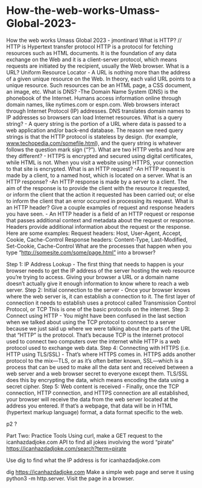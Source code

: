 # How-the-web-works-Umass-Global-2023-
How the web works Umass Global 2023 - jmontinard
What is HTTP? // HTTP is Hypertext transfer protocol HTTP is a protocol for fetching resources such as HTML documents. It is the foundation of any data exchange on the Web and it is a client-server protocol, which means requests are initiated by the recipient, usually the Web browser.
What is a URL? Uniform Resource Locator - A URL is nothing more than the address of a given unique resource on the Web. In theory, each valid URL points to a unique resource. Such resources can be an HTML page, a CSS document, an image, etc.
What is DNS? -The Domain Name System (DNS) is the phonebook of the Internet. Humans access information online through domain names, like nytimes.com or espn.com. Web browsers interact through Internet Protocol (IP) addresses. DNS translates domain names to IP addresses so browsers can load Internet resources.
What is a query string? - A query string is the portion of a URL where data is passed to a web application and/or back-end database. The reason we need query strings is that the HTTP protocol is stateless by design. (for example, www.techopedia.com/somefile.html), and the query string is whatever follows the question mark sign (“?”).
What are two HTTP verbs and how are they different? - HTTPS is encrypted and secured using digital certificates, while HTML is not. When you visit a website using HTTPS, your connection to that site is encrypted.
What is an HTTP request? -An HTTP request is made by a client, to a named host, which is located on a server.
What is an HTTP response? -An HTTP response is made by a server to a client. The aim of the response is to provide the client with the resource it requested, or inform the client that the action it requested has been carried out; or else to inform the client that an error occurred in processing its request.
What is an HTTP header? Give a couple examples of request and response headers you have seen. - An HTTP header is a field of an HTTP request or response that passes additional context and metadata about the request or response.
Headers provide additional information about the request or the response. Here are some examples:
Request
headers: Host, User-Agent, Accept, Cookie, Cache-Control
Response headers: Content-Type, Last-Modified, Set-Cookie, Cache-Control
What are the processes that happen when you type “http://somesite.com/some/page.html” into a browser?

Step 1: IP Address Lookup - The first thing that needs to happen is your browser needs to get the IP address of the server hosting the web resource you’re trying to access. Giving your browser a URL or a domain name doesn’t actually give it enough information to know where to reach a web server.
Step 2: Initial connection to the server - Once your browser knows where the web server is, it can establish a connection to it. The first layer of connection it needs to establish uses a protocol called Transmission Control Protocol, or TCP This is one of the basic protocols on the internet.
Step 3: Connect using HTTP - You might have been confused in the last section when we talked about using the TCP protocol to connect to a server because we just said up where we were talking about the parts of the URL that “HTTP” is the protocol. That’s because TCP is the internet protocol used to connect two computers over the internet while HTTP is a web protocol used to exchange web data.
Step 4: Connecting with HTTPS (i.e. HTTP using TLS/SSL) - That’s where HTTPS comes in. HTTPS adds another protocol to the mix—TLS, or as it’s often better known, SSL—which is a process that can be used to make all the data sent and received between a web server and a web browser secret to everyone except them. TLS/SSL does this by encrypting the data, which means encoding the data using a secret cipher.
Step 5: Web content is received - Finally, once the TCP connection, HTTP connection, and HTTPS connection are all established, your browser will receive the data from the web server located at the address you entered. If that’s a webpage, that data will be in HTML (hypertext markup language) format, a data format specific to the web.

p2 ?

Part Two: Practice Tools
Using curl, make a GET request to the icanhazdadjoke.com API to find all jokes involving the word “pirate”
https://icanhazdadjoke.com/search?term=pirate

Use dig to find what the IP address is for icanhazdadjoke.com

dig https://icanhazdadjoke.com
Make a simple web page and serve it using python3 -m http.server. Visit the page in a browser.
